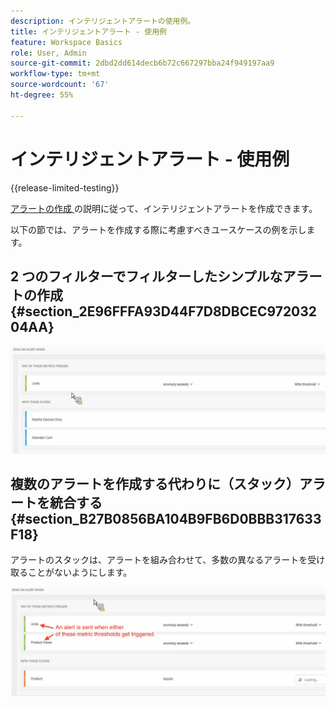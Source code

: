 ```yaml
---
description: インテリジェントアラートの使用例。
title: インテリジェントアラート - 使用例
feature: Workspace Basics
role: User, Admin
source-git-commit: 2dbd2dd614decb6b72c667297bba24f949197aa9
workflow-type: tm+mt
source-wordcount: '67'
ht-degree: 55%

---
```


# インテリジェントアラート - 使用例

{{release-limited-testing}}

[ アラートの作成 ](/help/analysis-workspace/c-intelligent-alerts/alert-builder.md) の説明に従って、インテリジェントアラートを作成できます。

以下の節では、アラートを作成する際に考慮すべきユースケースの例を示します。

## 2 つのフィルターでフィルターしたシンプルなアラートの作成 {#section_2E96FFFA93D44F7D8DBCEC97203204AA}

<!-- 

Update screenshots for better readability.

 -->

![](assets/alerts_example1.png)



## 複数のアラートを作成する代わりに（スタック）アラートを統合する {#section_B27B0856BA104B9FB6D0BBB317633F18}

アラートのスタックは、アラートを組み合わせて、多数の異なるアラートを受け取ることがないようにします。

![](assets/alerts_example2.png)
